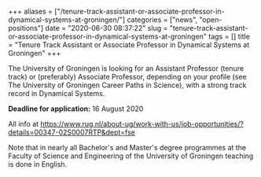 +++
aliases = ["/tenure-track-assistant-or-associate-professor-in-dynamical-systems-at-groningen/"]
categories = ["news", "open-positions"]
date = "2020-06-30 08:37:22"
slug = "tenure-track-assistant-or-associate-professor-in-dynamical-systems-at-groningen"
tags = []
title = "Tenure Track Assistant or Associate Professor in Dynamical Systems at Groningen"
+++

The University of Groningen is looking for an Assistant Professor
(tenure track) or (preferably) Associate Professor, depending on your
profile (see The University of Groningen Career Paths in Science), with
a strong track record in Dynamical Systems.

**Deadline for application:** 16 August 2020

All info at
<https://www.rug.nl/about-ug/work-with-us/job-opportunities/?details=00347-02S0007RTP&dept=fse>

Note that in nearly all Bachelor's and Master's degree programmes at the
Faculty of Science and Engineering of the University of Groningen
teaching is done in English.
